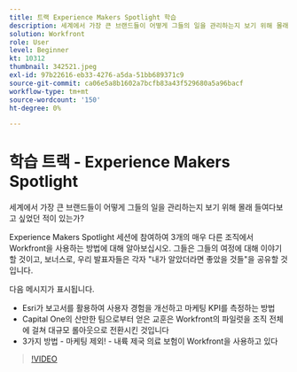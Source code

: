 ```yaml
---
title: 트랙 Experience Makers Spotlight 학습
description: 세계에서 가장 큰 브랜드들이 어떻게 그들의 일을 관리하는지 보기 위해 몰래 들여다보고 싶었던 적이 있는가?
solution: Workfront
role: User
level: Beginner
kt: 10312
thumbnail: 342521.jpeg
exl-id: 97b22616-eb33-4276-a5da-51bb689371c9
source-git-commit: ca06e5a8b1602a7bcfb83a43f529680a5a96bacf
workflow-type: tm+mt
source-wordcount: '150'
ht-degree: 0%

---
```


# 학습 트랙 - Experience Makers Spotlight

세계에서 가장 큰 브랜드들이 어떻게 그들의 일을 관리하는지 보기 위해 몰래 들여다보고 싶었던 적이 있는가?

Experience Makers Spotlight 세션에 참여하여 3개의 매우 다른 조직에서 Workfront을 사용하는 방법에 대해 알아보십시오. 그들은 그들의 여정에 대해 이야기할 것이고, 보너스로, 우리 발표자들은 각자 &quot;내가 알았더라면 좋았을 것들&quot;을 공유할 것입니다.

다음 메시지가 표시됩니다.

* Esri가 보고서를 활용하여 사용자 경험을 개선하고 마케팅 KPI를 측정하는 방법
* Capital One의 산만한 팀으로부터 얻은 교훈은 Workfront의 파일럿을 조직 전체에 걸쳐 대규모 롤아웃으로 전환시킨 것입니다
* 3가지 방법 - 마케팅 제외! - 내륙 제국 의료 보험이 Workfront을 사용하고 있다

>[!VIDEO](https://video.tv.adobe.com/v/342521/?quality=12&learn=on)

